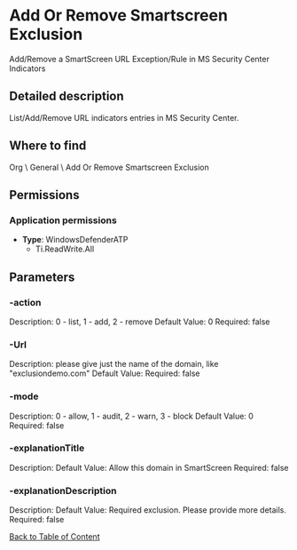 # Add Or Remove Smartscreen Exclusion

Add/Remove a SmartScreen URL Exception/Rule in MS Security Center Indicators

## Detailed description
List/Add/Remove URL indicators entries in MS Security Center.

## Where to find
Org \ General \ Add Or Remove Smartscreen Exclusion

## Permissions
### Application permissions
- **Type**: WindowsDefenderATP
  - Ti.ReadWrite.All


## Parameters
### -action
Description: 0 - list, 1 - add, 2 - remove
Default Value: 0
Required: false

### -Url
Description: please give just the name of the domain, like "exclusiondemo.com"
Default Value: 
Required: false

### -mode
Description: 0 - allow, 1 - audit, 2 - warn, 3 - block
Default Value: 0
Required: false

### -explanationTitle
Description: 
Default Value: Allow this domain in SmartScreen
Required: false

### -explanationDescription
Description: 
Default Value: Required exclusion. Please provide more details.
Required: false


[Back to Table of Content](../../../README.md)

